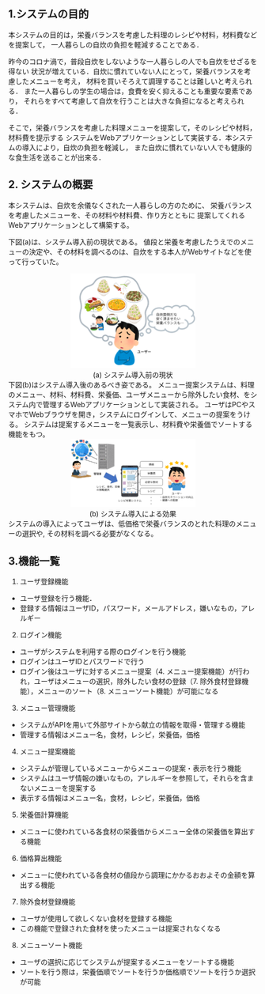 
## 1.システムの目的
本システムの目的は，栄養バランスを考慮した料理のレシピや材料，材料費などを提案して，
一人暮らしの自炊の負担を軽減することである．

昨今のコロナ渦で，普段自炊をしないような一人暮らしの人でも自炊をせざるを得ない
状況が増えている．自炊に慣れていない人にとって，栄養バランスを考慮したメニューを考え，
材料を買いそろえて調理することは難しいと考えられる．
また一人暮らしの学生の場合は，食費を安く抑えることも重要な要素であり，
それらをすべて考慮して自炊を行うことは大きな負担になると考えられる．

そこで，栄養バランスを考慮した料理メニューを提案して，そのレシピや材料，材料費を提示する
システムをWebアプリケーションとして実装する．本システムの導入により，自炊の負担を軽減し，
また自炊に慣れていない人でも健康的な食生活を送ることが出来る．


## 2. システムの概要

本システムは、自炊を余儀なくされた一人暮らしの方のために、
栄養バランスを考慮したメニューを、その材料や材料費、作り方とともに
提案してくれるWebアプリケーションとして構築する。

下図(a)は、システム導入前の現状である。
値段と栄養を考慮したうえでのメニューの決定や、その材料を調べるのは、自炊をする本人がWebサイトなどを使って行っていた。
<div align="center">
<img src="./RS_image/before.png" width=50% title="導入前">
</div>
<div style="text-align: center;">
(a) システム導入前の現状
</div>
下図(b)はシステム導入後のあるべき姿である。
メニュー提案システムは、料理のメニュー、材料、材料費、栄養価、ユーザメニューから除外したい食材、をシステム内で管理するWebアプリケーションとして実装される。
ユーザはPCやスマホでWebブラウザを開き，システムにログインして、メニューの提案をうける。
システムは提案するメニューを一覧表示し、材料費や栄養価でソートする機能をもつ。
<div align="center">
<img src="./RS_image/after.png" width=50% title="導入後">
</div>
<div style="text-align: center;">
(b) システム導入による効果
</div>
システムの導入によってユーザは、低価格で栄養バランスのとれた料理のメニューの選択や,
その材料を調べる必要がなくなる。

## 3.機能一覧
1. ユーザ登録機能
- ユーザ登録を行う機能．
- 登録する情報はユーザID，パスワード，メールアドレス，嫌いなもの，アレルギー

2. ログイン機能
- ユーザがシステムを利用する際のログインを行う機能
- ログインはユーザIDとパスワードで行う
- ログイン後はユーザに対するメニュー提案（4. メニュー提案機能）が行われ，ユーザはメニューの選択，除外したい食材の登録（7. 除外食材登録機能），メニューのソート（8. メニューソート機能）が可能になる

3. メニュー管理機能
- システムがAPIを用いて外部サイトから献立の情報を取得・管理する機能
- 管理する情報はメニュー名，食材，レシピ，栄養価，価格

4. メニュー提案機能
- システムが管理しているメニューからメニューの提案・表示を行う機能
- システムはユーザ情報の嫌いなもの，アレルギーを参照して，それらを含まないメニューを提案する
- 表示する情報はメニュー名，食材，レシピ，栄養価，価格

5. 栄養価計算機能
- メニューに使われている各食材の栄養価からメニュー全体の栄養価を算出する機能

6. 価格算出機能
- メニューに使われている各食材の値段から調理にかかるおおよその金額を算出する機能

7. 除外食材登録機能
- ユーザが使用して欲しくない食材を登録する機能
- この機能で登録された食材を使ったメニューは提案されなくなる

8. メニューソート機能
- ユーザの選択に応じてシステムが提案するメニューをソートする機能
- ソートを行う際は，栄養価順でソートを行うか価格順でソートを行うか選択が可能


